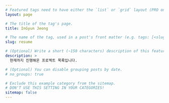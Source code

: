 ```yaml
---
# Featured tags need to have either the `list` or `grid` layout (PRO only).
layout: page

# The title of the tag's page.
title: InGyun Jeong

# The name of the tag, used in a post's front matter (e.g. tags: [<slug>]).
slug: resume

# (Optional) Write a short (~150 characters) description of this featured tag.
description: >
  현재까지 진행해온 프로젝트 목록입니다.

# (Optional) You can disable grouping posts by date.
# no_groups: true

# Exclude this example category from the sitemap.
# DON'T USE THIS SETTING IN YOUR CATEGORIES!
sitemap: false
--- 
```

